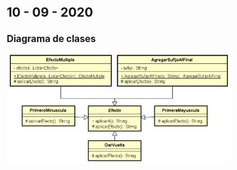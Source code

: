 # 10 - 09 - 2020

## Diagrama de clases
![DiagramaDeClases](https://github.com/SantiValdezUlzurrun/ResolucionFinales-7507Algo3/blob/master/2020-02-27/Resolucion/Chino/Modelo/DiagramaDeClases.png)
